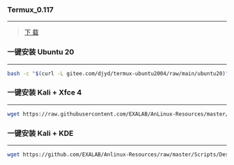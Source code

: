 ### Termux_0.117  
----
> [ 下 载 ](https://aslant.top/api.php?link=https://aslant.lanzoul.com/i5rPH0ufw28d&red=114)    

### 一键安装 Ubuntu 20    
-----
```sh
bash -c "$(curl -L gitee.com/djyd/termux-ubuntu2004/raw/main/ubuntu20)"
```

### 一键安装 Kali + Xfce 4   
-----
```sh
wget https://raw.githubusercontent.com/EXALAB/AnLinux-Resources/master/Scripts/DesktopEnvironment/Apt/Xfce4/de-apt-xfce4.sh --no-check-certificate && bash de-apt-xfce4.sh
```

### 一键安装 Kali + KDE    
-----
```sh  
wget https://github.com/EXALAB/Anlinux-Resources/raw/master/Scripts/DesktopEnvironment/Heavy/KDE/Apt/de-apt-kde.sh --no-check-certificate && bash de-apt-kde.sh
``` 

